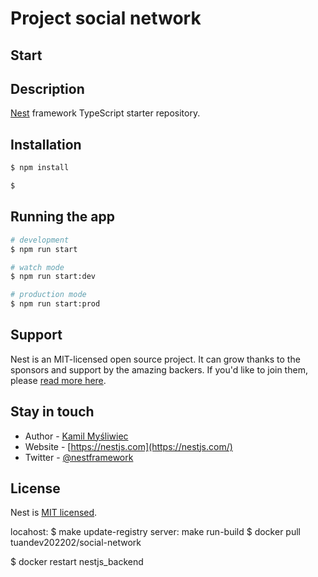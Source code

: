 # Project social network

## Start

## Description

[Nest](https://github.com/nestjs/nest) framework TypeScript starter repository.


## Installation

```bash
$ npm install

$
```

## Running the app

```bash
# development
$ npm run start

# watch mode
$ npm run start:dev

# production mode
$ npm run start:prod
```


## Support

Nest is an MIT-licensed open source project. It can grow thanks to the sponsors and support by the amazing backers. If you'd like to join them, please [read more here](https://docs.nestjs.com/support).

## Stay in touch

- Author - [Kamil Myśliwiec](https://kamilmysliwiec.com)
- Website - [https://nestjs.com](https://nestjs.com/)
- Twitter - [@nestframework](https://twitter.com/nestframework)

## License

Nest is [MIT licensed](LICENSE).

locahost: $ make update-registry
server: make run-build
$ docker pull tuandev202202/social-network

$ docker restart nestjs_backend
